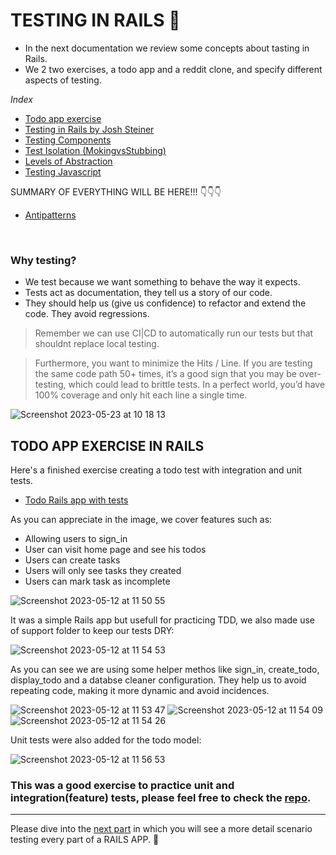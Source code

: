 # TESTING IN RAILS 🧶

- In the next documentation we review some concepts about tasting in Rails.
- We 2 two exercises, a todo app and a reddit clone, and specify different aspects of testing.

*Index*
- [Todo app exercise](https://github.com/daniel-enqz/ruby-corners-100/tree/master/TDD/RAILS_TDD/README.md#Todo-app-exercise)
- [Testing in Rails by Josh Steiner](https://github.com/daniel-enqz/ruby-corners-100/tree/master/TDD/RAILS_TDD/README.md#testing-in-rails-by-josh-steiner)
- [Testing Components](https://github.com/daniel-enqz/ruby-corners-100/tree/master/TDD/RAILS_TDD/testing_components.md)
- [Test Isolation (MokingvsStubbing)](https://github.com/daniel-enqz/ruby-corners-100/tree/master/TDD/RAILS_TDD/test_isolation.md)
- [Levels of Abstraction](https://github.com/daniel-enqz/ruby-corners-100/tree/master/TDD/RAILS_TDD/levels_of_abstraction.md)
- [Testing Javascript](https://github.com/daniel-enqz/ruby-corners-100/tree/master/TDD/RAILS_TDD/testing_javascript.md)

SUMMARY OF EVERYTHING WILL BE HERE!!! 👇👇👇
- [Antipatterns](https://github.com/daniel-enqz/ruby-corners-100/tree/master/TDD/RAILS_TDD/antipatterns.md)

<br>

### Why testing?

- We test because we want something to behave the way it expects.
- Tests act as documentation, they tell us a story of our code.
- They should help us (give us confidence) to refactor and extend the code. They avoid regressions.

> Remember we can use CI|CD to automatically run our tests but that shouldnt replace local testing.

> Furthermore, you want to minimize the Hits / Line. If you are testing the same code path 50+ times, it’s a good sign that you may be over-testing, which could lead to brittle tests. In a perfect world, you’d have 100% coverage and only hit each line a single time.

![Screenshot 2023-05-23 at 10 18 13](https://github.com/daniel-enqz/ruby-corners-100/assets/72522628/a52e9105-0016-4615-befc-0ba6a7a29427)

## TODO APP EXERCISE IN RAILS
Here's a finished exercise creating a todo test with integration and unit tests.
- [Todo Rails app with tests](https://github.com/daniel-enqz/rails_tdd)

As you can appreciate in the image, we cover features such as:
- Allowing users to sign_in
- User can visit home page and see his todos
- Users can create tasks
- Users will only see tasks they created
- Users can mark task as incomplete

![Screenshot 2023-05-12 at 11 50 55](https://github.com/daniel-enqz/ruby-corners-100/assets/72522628/74982873-7077-4070-8d8d-9cf08ee1aeb7)

It was a simple Rails app but usefull for practicing TDD, we also made use of support folder to keep our tests DRY:

![Screenshot 2023-05-12 at 11 54 53](https://github.com/daniel-enqz/ruby-corners-100/assets/72522628/8bfe255a-8fba-40f7-9269-ba892a687e56)

As you can see we are using some helper methos like sign_in, create_todo, display_todo and a databse cleaner configuration. They help us to avoid repeating code, making it more dynamic and avoid incidences.

![Screenshot 2023-05-12 at 11 53 47](https://github.com/daniel-enqz/ruby-corners-100/assets/72522628/73182961-00b4-4a6b-b860-3415aae1bd8c)
![Screenshot 2023-05-12 at 11 54 09](https://github.com/daniel-enqz/ruby-corners-100/assets/72522628/b7507134-06f0-437f-a1c7-8bd7be7d7fd5)
![Screenshot 2023-05-12 at 11 54 26](https://github.com/daniel-enqz/ruby-corners-100/assets/72522628/40b5f349-95b5-4a24-81b1-fcbc18cf555d)

Unit tests were also added for the todo model:

![Screenshot 2023-05-12 at 11 56 53](https://github.com/daniel-enqz/ruby-corners-100/assets/72522628/2fc42f76-f346-43e2-acb5-40dd44bed04b)


### This was a good exercise to practice unit and integration(feature) tests, please feel free to check the [repo](https://github.com/daniel-enqz/rails_tdd).

---

Please dive into the [next part](https://github.com/daniel-enqz/ruby-corners-100/tree/master/TDD/RAILS_TDD/testing_components.md) in which you will see a more detail scenario testing every part of a RAILS APP. 🦆
